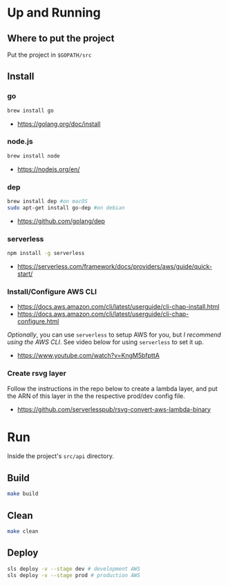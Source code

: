 # Up and Running

## Where to put the project
Put the project in `$GOPATH/src`

## Install
### go
```sh
brew install go
```
- https://golang.org/doc/install

### node.js
```sh
brew install node
```
- https://nodejs.org/en/

### dep
```sh
brew install dep #on macOS
sudo apt-get install go-dep #on debian
```
- https://github.com/golang/dep

### serverless
```sh
npm install -g serverless
```
- https://serverless.com/framework/docs/providers/aws/guide/quick-start/

### Install/Configure AWS CLI
- https://docs.aws.amazon.com/cli/latest/userguide/cli-chap-install.html
- https://docs.aws.amazon.com/cli/latest/userguide/cli-chap-configure.html

*Optionally*, you can use `serverless` to setup AWS for you, but *I recommend using the AWS CLI*. See video below for using `serverless` to set it up.
- https://www.youtube.com/watch?v=KngM5bfpttA

### Create rsvg layer
Follow the instructions in the repo below to create a lambda layer, and put the ARN of this layer in the the respective prod/dev config file.
- https://github.com/serverlesspub/rsvg-convert-aws-lambda-binary

# Run
Inside the project's `src/api` directory.

## Build
```sh
make build
```

## Clean
```sh
make clean
```

## Deploy
```sh
sls deploy -v --stage dev # development AWS
sls deploy -v --stage prod # production AWS
```
